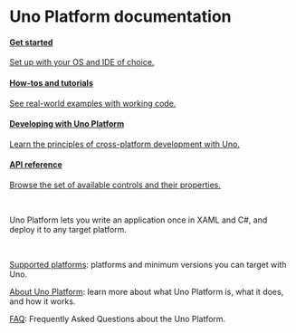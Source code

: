 # Uno Platform documentation

<div class="row">

<div class="col-md-6 col-xs-12 ">
<a href="get-started.md">
<div class="alert alert-info">

#### Get started

Set up with your OS and IDE of choice.

</div>
</a>
</div>

<div class="col-md-6 col-xs-12 ">
<a href="tutorials-intro.md">
<div class="alert alert-info">

#### How-tos and tutorials

See real-world examples with working code.

</div>
</a>
</div>

<div class="col-md-6 col-xs-12 ">
<a href="using-uno-ui.md">
<div class="alert alert-info">

#### Developing with Uno Platform

Learn the principles of cross-platform development with Uno.

</div>
</a>
</div>

<div class="col-md-6 col-xs-12 ">
<a href="implemented-views.md">
<div class="alert alert-info">

#### API reference

Browse the set of available controls and their properties.

</div>
</a>
</div>

</div>

<br/>

Uno Platform lets you write an application once in XAML and C#, and deploy it to any target platform. 

<br/>

[Supported platforms](getting-started/requirements.md): platforms and minimum versions you can target with Uno.

[About Uno Platform](what-is-uno.md): learn more about what Uno Platform is, what it does, and how it works.

[FAQ](faq.md): Frequently Asked Questions about the Uno Platform.

<!-- TODO: top questions -->